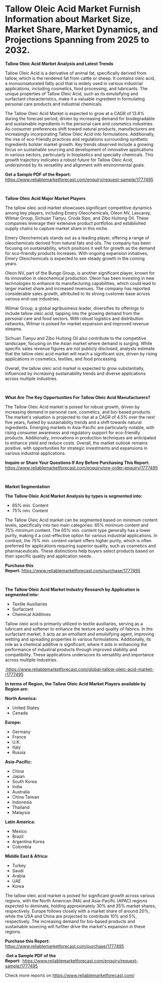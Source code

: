 <p><h1>Tallow Oleic Acid Market Furnish Information about Market Size, Market Share, Market Dynamics, and Projections Spanning from 2025 to 2032.</h1></p><p><strong>Tallow Oleic Acid Market Analysis and Latest Trends</strong></p>
<p><p>Tallow Oleic Acid is a derivative of animal fat, specifically derived from tallow, which is the rendered fat from cattle or sheep. It contains oleic acid, a monounsaturated fatty acid that is widely used in various industrial applications, including cosmetics, food processing, and lubricants. The unique properties of Tallow Oleic Acid, such as its emulsifying and surfactant characteristics, make it a valuable ingredient in formulating personal care products and industrial chemicals.</p><p>The Tallow Oleic Acid Market is expected to grow at a CAGR of 13.8% during the forecast period, driven by increasing demand for biodegradable and sustainable ingredients in the personal care and cosmetics industries. As consumer preferences shift toward natural products, manufacturers are increasingly incorporating Tallow Oleic Acid into formulations. Additionally, the rise of eco-friendly practices and regulations surrounding synthetic ingredients bolster market growth. Key trends observed include a growing focus on sustainable sourcing and development of innovative applications in various sectors, particularly in bioplastics and specialty chemicals. This growth trajectory indicates a robust future for Tallow Oleic Acid, underpinned by its versatility and alignment with environmental goals.</p></p>
<p><strong>Get a Sample PDF of the Report:&nbsp;</strong> <a href="https://www.reliablemarketforecast.com/enquiry/request-sample/1777495?utm_campaign=2439&utm_medium=2&utm_source=Github&utm_content=ia&utm_term=01042025&utm_id=tallow-oleic-acid">https://www.reliablemarketforecast.com/enquiry/request-sample/1777495</a></p>
<p>&nbsp;</p>
<p><strong>Tallow Oleic Acid Major Market Players</strong></p>
<p><p>The tallow oleic acid market showcases significant competitive dynamics among key players, including Emery Oleochemicals, Oleon NV, Lascaray, Wilmar Group, Sichuan Tianyu, Croda Sipo, and Zibo Huitong Oil. These companies leverage their extensive product portfolios and established supply chains to capture market share in this niche.</p><p>Emery Oleochemicals stands out as a leading player, offering a range of oleochemicals derived from natural fats and oils. The company has been focusing on sustainability, which positions it well for growth as the demand for eco-friendly products increases. With ongoing expansion initiatives, Emery Oleochemicals is expected to see steady growth in the coming years.</p><p>Oleon NV, part of the Bunge Group, is another significant player, known for its innovation in oleochemical production. Oleon has been investing in new technologies to enhance its manufacturing capabilities, which could lead to larger market share and increased revenues. The company has reported considerable sales growth, attributed to its strong customer base across various end-use industries.</p><p>Wilmar Group, a global agribusiness leader, diversifies its offerings to include tallow oleic acid, tapping into the growing demand from the personal care and food sectors. With robust logistics and distribution networks, Wilmar is poised for market expansion and improved revenue streams.</p><p>Sichuan Tianyu and Zibo Huitong Oil also contribute to the competitive landscape, focusing on the Asian market where demand is surging. While specific sales revenue figures are not publicly disclosed, analysts estimate that the tallow oleic acid market will reach a significant size, driven by rising applications in cosmetics, textiles, and food processing.</p><p>Overall, the tallow oleic acid market is expected to grow substantially, influenced by increasing sustainability trends and diverse applications across multiple industries.</p></p>
<p>&nbsp;</p>
<p><strong>What Are The Key Opportunities For Tallow Oleic Acid Manufacturers?</strong></p>
<p><p>The Tallow Oleic Acid market is poised for robust growth, driven by increasing demand in personal care, cosmetics, and bio-based products. The market's valuation is projected to rise at a CAGR of 4.5% over the next five years, fueled by sustainability trends and a shift towards natural ingredients. Emerging markets in Asia-Pacific are particularly notable, with rising consumer awareness and regulatory support for eco-friendly products. Additionally, innovations in production techniques are anticipated to enhance yield and reduce costs. Overall, the market outlook remains positive, with opportunities for strategic investments and expansions in various industrial applications.</p></p>
<p><strong>Inquire or Share Your Questions If Any Before Purchasing This Report:</strong> <a href="https://www.reliablemarketforecast.com/enquiry/pre-order-enquiry/1777495?utm_campaign=2439&utm_medium=2&utm_source=Github&utm_content=ia&utm_term=01042025&utm_id=tallow-oleic-acid">https://www.reliablemarketforecast.com/enquiry/pre-order-enquiry/1777495</a></p>
<p>&nbsp;</p>
<p><strong>Market Segmentation</strong></p>
<p><strong>The Tallow Oleic Acid Market Analysis by types is segmented into:</strong></p>
<p><ul><li>65% min. Content</li><li>75% min. Content</li></ul></p>
<p><p>The Tallow Oleic Acid market can be segmented based on minimum content levels, specifically into two main categories: 65% minimum content and 75% minimum content. The 65% min. content type generally has a lower purity, making it a cost-effective option for various industrial applications. In contrast, the 75% min. content variant offers higher purity, which is often preferred for applications requiring superior quality, such as cosmetics and pharmaceuticals. These distinctions help buyers select products based on their specific quality and application needs.</p></p>
<p><strong>Purchase this Report:&nbsp;</strong><a href="https://www.reliablemarketforecast.com/purchase/1777495?utm_campaign=2439&utm_medium=2&utm_source=Github&utm_content=ia&utm_term=01042025&utm_id=tallow-oleic-acid">https://www.reliablemarketforecast.com/purchase/1777495</a></p>
<p>&nbsp;</p>
<p><strong>The Tallow Oleic Acid Market Industry Research by Application is segmented into:</strong></p>
<p><ul><li>Textile Auxiliaries</li><li>Surfactant</li><li>Chemical Additives</li></ul></p>
<p><p>Tallow oleic acid is primarily utilized in textile auxiliaries, serving as a lubricant and softener to enhance the texture and quality of fabrics. In the surfactant market, it acts as an emollient and emulsifying agent, improving wetting and spreading properties in various formulations. Additionally, its role as a chemical additive is significant, where it aids in enhancing the performance of industrial products through improved stability and compatibility. These applications underscore its versatility and importance across multiple industries.</p></p>
<p><a href="https://www.reliablemarketforecast.com/global-tallow-oleic-acid-market-r1777495?utm_campaign=2439&utm_medium=2&utm_source=Github&utm_content=ia&utm_term=01042025&utm_id=tallow-oleic-acid">&nbsp;https://www.reliablemarketforecast.com/global-tallow-oleic-acid-market-r1777495</a></p>
<p><strong>In terms of Region, the Tallow Oleic Acid Market Players available by Region are:</strong></p>
<p>
    <p> <strong> North America: </strong>
        <ul>
            <li>United States</li>
            <li>Canada</li>
        </ul>
        </p> 
    <p> <strong> Europe: </strong>
        <ul>
            <li>Germany</li>
            <li>France</li>
            <li>U.K.</li>
            <li>Italy</li>
            <li>Russia</li>
        </ul>
        </p> 
    <p> <strong> Asia-Pacific: </strong>
        <ul>
            <li>China</li>
            <li>Japan</li>
            <li>South Korea</li>
            <li>India</li>
            <li>Australia</li>
            <li>China Taiwan</li>
            <li>Indonesia</li>
            <li>Thailand</li>
            <li>Malaysia</li>
        </ul>
        </p> 
    <p> <strong> Latin America: </strong>
        <ul>
            <li>Mexico</li>
            <li>Brazil</li>
            <li>Argentina Korea</li>
            <li>Colombia</li>
        </ul>
        </p> 
    <p> <strong> Middle East & Africa: </strong>
        <ul>
            <li>Turkey</li>
            <li>Saudi</li>
            <li>Arabia</li>
            <li>UAE</li>
            <li>Korea</li>
        </ul>
    </p>
    </p>
<p><p>The tallow oleic acid market is poised for significant growth across various regions, with the North American (NA) and Asia-Pacific (APAC) regions expected to dominate, holding approximately 30% and 35% market shares, respectively. Europe follows closely with a market share of around 20%, while the USA and China are projected to contribute 10% and 5%, respectively. The increasing demand for bio-based products and sustainable sourcing will further drive the market's expansion in these regions.</p></p>
<p><strong>Purchase this Report: </strong><a href="https://www.reliablemarketforecast.com/purchase/1777495?utm_campaign=2439&utm_medium=2&utm_source=Github&utm_content=ia&utm_term=01042025&utm_id=tallow-oleic-acid">https://www.reliablemarketforecast.com/purchase/1777495</a></p>
<p>&nbsp;<strong>Get a Sample PDF of the Report:&nbsp;&nbsp;</strong><a href="https://www.reliablemarketforecast.com/enquiry/request-sample/1777495?utm_campaign=2439&utm_medium=2&utm_source=Github&utm_content=ia&utm_term=01042025&utm_id=tallow-oleic-acid">https://www.reliablemarketforecast.com/enquiry/request-sample/1777495</a></p>
<p><strong></strong></p>
<p>Check more reports on <a href="https://www.reliablemarketforecast.com/?utm_campaign=2439&utm_medium=2&utm_source=Github&utm_content=ia&utm_term=01042025&utm_id=tallow-oleic-acid">https://www.reliablemarketforecast.com/</a></p>